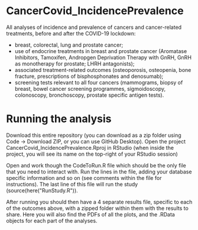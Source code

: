# CancerCovid_IncidencePrevalence
All analyses of incidence and prevalence of cancers and cancer-related treatments, before and after the COVID-19 lockdown:
- breast, colorectal, lung and prostate cancer; 
- use of endocrine treatments in breast and prostate cancer (Aromatase Inhibitors, Tamoxifen, Andropgen Deprivation Therapy with GnRH, GnRH as monotherapy for prostate; LHRH antagonists);
- associated treatment-related outcomes (osteoporosis, osteopenia, bone fracture, prescriptions of bisphosphonates and denosumab); 
- screening tests relevant to all four cancers (mammograms, biopsy of breast, bowel cancer screening programmes, sigmoidoscopy, colonoscopy, bronchoscopy, prostate specific antigen tests).

# Running the analysis
Download this entire repository (you can download as a zip folder using Code -> Download ZIP, or you can use GitHub Desktop).
Open the project CancerCovid_IncidencePrevalence.Rproj in RStudio (when inside the project, you will see its name on the top-right of your RStudio session)

Open and work though the CodeToRun.R file which should be the only file that you need to interact with. Run the lines in the file, adding your database specific information and so on (see comments within the file for instructions). The last line of this file will run the study (source(here("RunStudy.R")).

After running you should then have a 4 separate results file, specific to each of the outcomes above, with a zipped folder within them with the results to share. Here you will also find the PDFs of all the plots, and the .RData objects for each part of the analyses.

